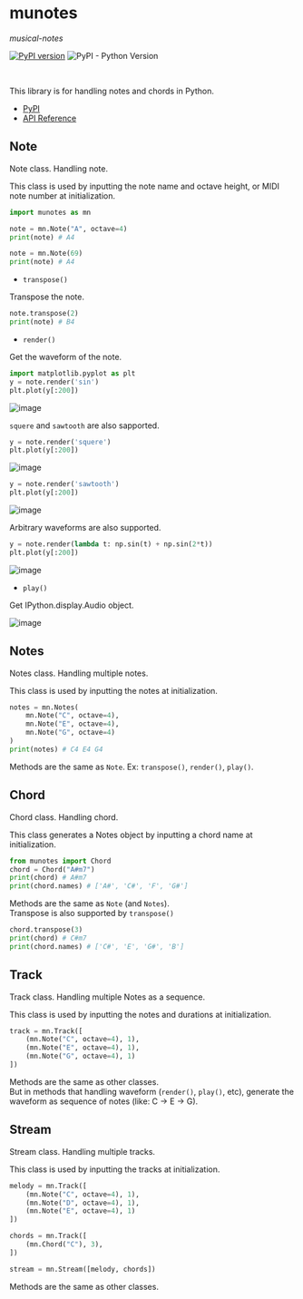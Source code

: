 # munotes

*musical-notes*

[![PyPI version](https://badge.fury.io/py/munotes.svg)](https://badge.fury.io/py/munotes)
![PyPI - Python Version](https://img.shields.io/pypi/pyversions/munotes?style=plastic)

<br>

This library is for handling notes and chords in Python.

- [PyPI](https://pypi.org/project/munotes/)
- [API Reference](https://misya11p.github.io/munotes/)

## Note

Note class. Handling note.

This class is used by inputting the note name and octave height, or MIDI note number at initialization.

```python
import munotes as mn

note = mn.Note("A", octave=4)
print(note) # A4

note = mn.Note(69)
print(note) # A4
```

- `transpose()`

Transpose the note.

```python
note.transpose(2)
print(note) # B4

```


- `render()`

Get the waveform of the note.

```python
import matplotlib.pyplot as plt
y = note.render('sin')
plt.plot(y[:200])
```

![image](docs/images/sin.jpg)

`squere` and `sawtooth` are also sapported.

```python
y = note.render('squere')
plt.plot(y[:200])
```
![image](docs/images/square.jpg)

```python
y = note.render('sawtooth')
plt.plot(y[:200])
```
![image](docs/images/sawtooth.jpg)

Arbitrary waveforms are also supported.

```python
y = note.render(lambda t: np.sin(t) + np.sin(2*t))
plt.plot(y[:200])
```
![image](docs/images/sin2.jpg)


- `play()`

Get IPython.display.Audio object.

![image](docs/images/play.jpg)


## Notes

Notes class. Handling multiple notes.

This class is used by inputting the notes at initialization.

```python
notes = mn.Notes(
    mn.Note("C", octave=4),
    mn.Note("E", octave=4),
    mn.Note("G", octave=4)
)
print(notes) # C4 E4 G4

```

Methods are the same as `Note`. Ex: `transpose()`, `render()`, `play()`.



## Chord

Chord class. Handling chord.

This class generates a Notes object by inputting a chord name at initialization.

```python
from munotes import Chord
chord = Chord("A#m7")
print(chord) # A#m7
print(chord.names) # ['A#', 'C#', 'F', 'G#']
```

Methods are the same as `Note` (and `Notes`).  
Transpose is also supported by `transpose()`

```python
chord.transpose(3)
print(chord) # C#m7
print(chord.names) # ['C#', 'E', 'G#', 'B']
```


## Track

Track class. Handling multiple Notes as a sequence.

This class is used by inputting the notes and durations at initialization.


```python
track = mn.Track([
    (mn.Note("C", octave=4), 1),
    (mn.Note("E", octave=4), 1),
    (mn.Note("G", octave=4), 1)
])
```

Methods are the same as other classes.  
But in methods that handling waveform (`render()`, `play()`, etc), generate the waveform as sequence of notes (like: C -> E -> G).


## Stream

Stream class. Handling multiple tracks.

This class is used by inputting the tracks at initialization.

```python
melody = mn.Track([
    (mn.Note("C", octave=4), 1),
    (mn.Note("D", octave=4), 1),
    (mn.Note("E", octave=4), 1)
])

chords = mn.Track([
    (mn.Chord("C"), 3),
])

stream = mn.Stream([melody, chords])
```

Methods are the same as other classes.